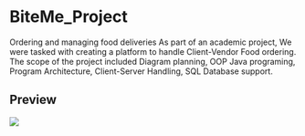 # BiteMe_Project
Ordering and managing food deliveries 
As part of an academic project, We were tasked with creating a platform to handle Client-Vendor Food ordering. The scope of the project included
Diagram planning, OOP Java programing, Program Architecture, Client-Server Handling, SQL Database support.
## Preview
![](https://github.com/senderh55/BiteMe_Project/blob/main/example.gif)
